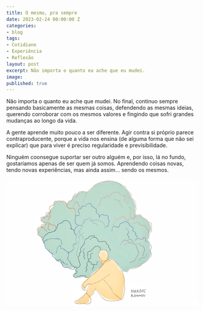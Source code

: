 ```yaml
---
title: O mesmo, pra sempre
date: 2023-02-24 00:00:00 Z
categories:
- blog
tags:
- Cotidiano
- Experiência
- Reflexão
layout: post
excerpt: Não importa o quanto eu ache que eu mudei.
image:
published: true
---
```


Não importa o quanto eu ache que mudei. No final, continuo sempre pensando basicamente as mesmas coisas, defendendo as mesmas ideias, querendo corroborar com os mesmos valores e fingindo que sofri grandes mudanças ao longo da vida.

A gente aprende muito pouco a ser diferente. Agir contra si próprio parece contraproducente, porque a vida nos ensina (de alguma forma que não sei explicar) que para viver é preciso regularidade e previsibilidade.

Ninguém coonsegue suportar ser outro alguém e, por isso, lá no fundo, gostaríamos apenas de ser quem já somos. Aprendendo coisas novas, tendo novas experiências, mas ainda assim... sendo os mesmos.

<img src="/assets/images/pensar1.jpg">

